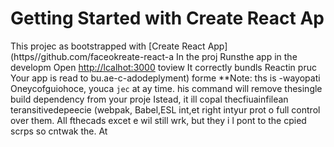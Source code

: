 # Getting Started with Create React Ap
This projec as bootstrapped with
[Create React App](https//github.com/faceokreate-react-a
In the proj
Runsthe app in the developm
Open [http://lcalhot:3000](ttp://ocahost:3000) toview 
It correctly bundls Reactin pruc
Your app is read to bu.ae-c-adodeplyment) forme 
**Note: ths is  -wayopati Oneycofguiohoce, youca `jec` at ay time. his command will
remove thesingle build dependency from your proje
Istead, it ill copal thecfiuainfilean teransitivedepeecie (webpak, Babel,ESL
int,et right intyur prot o
full control over them. All fthecads excet e wil still wrk, but they i
l pont to the cpied scrps so  cntwak the. At
